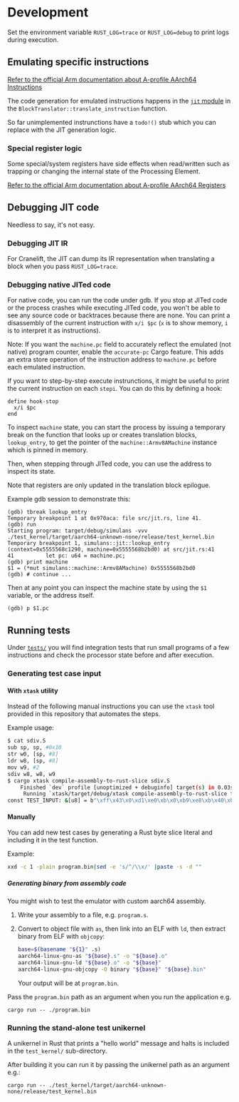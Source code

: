# Development

Set the environment variable `RUST_LOG=trace` or `RUST_LOG=debug` to print logs during execution.

## Emulating specific instructions

[Refer to the official Arm documentation about A-profile AArch64 Instructions](https://developer.arm.com/documentation/ddi0601/2025-03/AArch64-Instructions?lang=en)

The code generation for emulated instructions happens in the [`jit`
module](./src/jit.rs) in the `BlockTranslator::translate_instruction` function.

So far unimplemented instrunctions have a `todo!()` stub which you can replace with the JIT generation logic.

### Special register logic

Some special/system registers have side effects when read/written such as
trapping or changing the internal state of the Processing Element.

[Refer to the official Arm documentation about A-profile AArch64 Registers](https://developer.arm.com/documentation/ddi0601/2025-03/AArch64-Registers?lang=en)

## Debugging JIT code

Needless to say, it's not easy.

### Debugging JIT IR

For Cranelift, the JIT can dump its IR representation when translating a block when you pass `RUST_LOG=trace`.

### Debugging native JITed code

For native code, you can run the code under gdb.
If you stop at JITed code or the process crashes while executing JITed code, you won't be able to see any source code or backtraces because there are none.
You can print a disassembly of the current instruction with `x/i $pc` (`x` is to show memory, `i` is to interpret it as instructions).

Note: If you want the `machine.pc` field to accurately reflect the emulated (not native) program counter, enable the `accurate-pc` Cargo feature.
This adds an extra store operation of the instruction address to `machine.pc` before each emulated instruction.

If you want to step-by-step execute instrunctions, it might be useful to print the current instruction on each `stepi`.
You can do this by defining a hook:

```text
define hook-stop
  x/i $pc
end
```

To inspect `machine` state, you can start the process by issuing a temporary break on the function that looks up or creates translation blocks, `lookup_entry`, to get the pointer of the `machine::Armv8AMachine` instance which is pinned in memory.

Then, when stepping through JITed code, you can use the address to inspect its state.

Note that registers are only updated in the translation block epilogue.

Example gdb session to demonstrate this:

```text
(gdb) tbreak lookup_entry
Temporary breakpoint 1 at 0x970aca: file src/jit.rs, line 41.
(gdb) run
Starting program: target/debug/simulans -vvv ./test_kernel/target/aarch64-unknown-none/release/test_kernel.bin
Temporary breakpoint 1, simulans::jit::lookup_entry (context=0x5555568c1290, machine=0x5555568b2bd0) at src/jit.rs:41
41          let pc: u64 = machine.pc;
(gdb) print machine
$1 = (*mut simulans::machine::Armv8AMachine) 0x5555568b2bd0
(gdb) # continue ...
```

Then at any point you can inspect the machine state by using the `$1` variable, or the address itself.

```text
(gdb) p $1.pc
```

## Running tests

Under [`tests/`](./tests/) you will find integration tests that run small
programs of a few instructions and check the processor state before and after
execution.

### Generating test case input

#### With `xtask` utility

Instead of the following manual instructions you can use the `xtask` tool provided in this repository that automates the steps.

Example usage:

```sh
$ cat sdiv.S
sub sp, sp, #0x10
str w0, [sp, #8]
ldr w8, [sp, #8]
mov w9, #2
sdiv w8, w8, w9
$ cargo xtask compile-assembly-to-rust-slice sdiv.S
    Finished `dev` profile [unoptimized + debuginfo] target(s) in 0.03s
     Running `xtask/target/debug/xtask compile-assembly-to-rust-slice test_sdiv.s`
const TEST_INPUT: &[u8] = b"\xff\x43\x0\xd1\xe0\xb\x0\xb9\xe8\xb\x40\xb9\x49\x0\x80\x52\x8\xd\xc9\x1a";
```

#### Manually

You can add new test cases by generating a Rust byte slice literal and including it in the test function.

Example:

```sh
xxd -c 1 -plain program.bin|sed -e 's/^/\\x/' |paste -s -d ""
```

##### Generating binary from assembly code

You might wish to test the emulator with custom aarch64 assembly.

1. Write your assembly to a file, e.g. `program.s`.
2. Convert to object file with `as`, then link into an ELF with `ld`, then extract binary from ELF with `objcopy`:

   ```sh
   base=$(basename "${1}" .s)
   aarch64-linux-gnu-as "${base}.s" -o "${base}.o"
   aarch64-linux-gnu-ld "${base}.o" -o "${base}"
   aarch64-linux-gnu-objcopy -O binary "${base}" "${base}.bin"
   ```
   Your output will be at `program.bin`.

Pass the `program.bin` path as an argument when you run the application e.g.

```shell
cargo run -- ./program.bin
```

### Running the stand-alone test unikernel

A unikernel in Rust that prints a "hello world" message and halts is included in the `test_kernel/` sub-directory.

After building it you can run it by passing the unikernel path as an argument e.g.:

```shell
cargo run -- ./test_kernel/target/aarch64-unknown-none/release/test_kernel.bin
```
